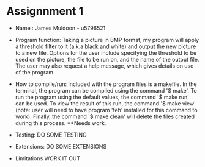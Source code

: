 
# Assignnment 1 

* Name : James Muldoon - u5796521

* Program function:
Taking a picture in BMP format, my program will apply a threshold filter to it (a.k.a black and white) and output the new picture to a new file. Options for the user include specifying the threshold to be used on the picture, the file to be run on, and the name of the output file. The user may also request a help message, which gives details on use of the program.

* How to compile/run:
Included with the program files is a makefile. In the terminal, the program can be compiled using the command '$ make'. To run the program using the default values, the command '$ make run' can be used. To view the result of this run, the command '$ make view' (note: user will need to have program 'feh' installed for this command to work). Finally, the command '$ make clean' will delete the files created during this process. **Needs work.

* Testing:
DO SOME TESTING

* Extensions: 
DO SOME EXTENSIONS

* Limitations
WORK IT OUT